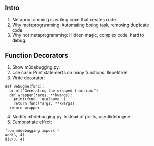 Intro
----
1. Metaprogramming is writing code that creates code.
2. Why metaprogramming: Automating boring task, removing duplicate code.
3. Why not metaprogramming: Hidden magic, complex code, hard to debug.

Function Decorators
----
1. Show m0debugging.py.
2. Use case: Print statements on many functions. Repetitive!
3. Write decorator:
```
def debugme(func):
  print("Generating the wrapped function.")
  def wrapper(*args, **kwargs):
    print(func.__qualname__)
    return func(*args, **kwargs)
  return wrapper
```
4. Modify m0debugging.py: Instead of prints, use @debugme.
5. Demonstrate effect:
```
from m0debugging import *
add(3, 4)
div(3, 4)
```